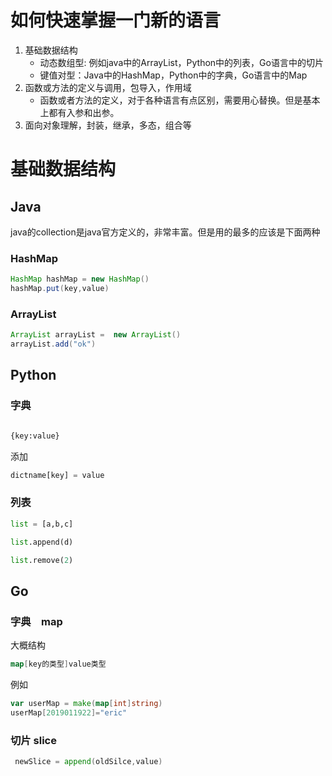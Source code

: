 如何快速掌握一门新的语言
===

1. 基础数据结构
    * 动态数组型: 例如java中的ArrayList，Python中的列表，Go语言中的切片
    * 键值对型：Java中的HashMap，Python中的字典，Go语言中的Map
1. 函数或方法的定义与调用，包导入，作用域
    * 函数或者方法的定义，对于各种语言有点区别，需要用心替换。但是基本上都有入参和出参。
1. 面向对象理解，封装，继承，多态，组合等


# 基础数据结构

## Java
java的collection是java官方定义的，非常丰富。但是用的最多的应该是下面两种
### HashMap
```java
HashMap hashMap = new HashMap()
hashMap.put(key,value)

```

### ArrayList

```java
ArrayList arrayList =  new ArrayList()
arrayList.add("ok")
```

## Python

### 字典
```python

{key:value}

```
添加
```python
dictname[key] = value
```
### 列表

```python
list = [a,b,c]

list.append(d)

list.remove(2)
```

## Go

### 字典　map

大概结构
```go
map[key的类型]value类型
```
例如
```go
var userMap = make(map[int]string)
userMap[2019011922]="eric"
```

### 切片 slice

```go
 newSlice = append(oldSilce,value)
```